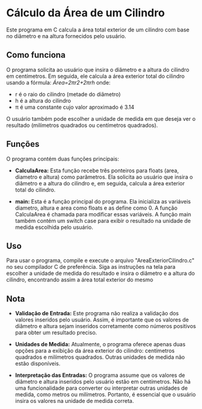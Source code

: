 # Cálculo da Área de um Cilindro

Este programa em C calcula a área total exterior de um cilindro com base no diâmetro e na altura fornecidos pelo usuário.

## Como funciona

O programa solicita ao usuário que insira o diâmetro e a altura do cilindro em centímetros. Em seguida, ele calcula a área exterior total do cilindro usando a fórmula:
*Área=2πr2+2πrh*
onde:

- r é o raio do cilindro (metade do diâmetro)
- h é a altura do cilindro
- π é uma constante cujo valor aproximado é 3.14

O usuário também pode escolher a unidade de medida em que deseja ver o resultado (milímetros quadrados ou centímetros quadrados).

## Funções

O programa contém duas funções principais:

- **CalculaArea:** Esta função recebe três ponteiros para floats (area, diametro e altura) como parâmetros. Ela solicita ao usuário que insira o diâmetro e a altura do cilindro e, em seguida, calcula a área exterior total do cilindro.

- **main:** Esta é a função principal do programa. Ela inicializa as variáveis diametro, altura e area como floats e as define como 0. A função CalculaArea é chamada para modificar essas variáveis. A função main também contém um switch case para exibir o resultado na unidade de medida escolhida pelo usuário.

## Uso

Para usar o programa, compile e execute o arquivo "AreaExteriorCilindro.c" no seu compilador C de preferência. Siga as instruções na tela para escolher a unidade de medida do resultado e insira o diâmetro e a altura do cilindro, encontrando assim a área total exterior do mesmo

## Nota

- **Validação de Entrada:** Este programa não realiza a validação dos valores inseridos pelo usuário. Assim, é importante que os valores de diâmetro e altura sejam inseridos corretamente como números positivos para obter um resultado preciso.

- **Unidades de Medida:** Atualmente, o programa oferece apenas duas opções para a exibição da área exterior do cilindro: centímetros quadrados e milímetros quadrados. Outras unidades de medida não estão disponíveis.

- **Interpretação das Entradas:** O programa assume que os valores de diâmetro e altura inseridos pelo usuário estão em centímetros. Não há uma funcionalidade para converter ou interpretar outras unidades de medida, como metros ou milímetros. Portanto, é essencial que o usuário insira os valores na unidade de medida correta.
